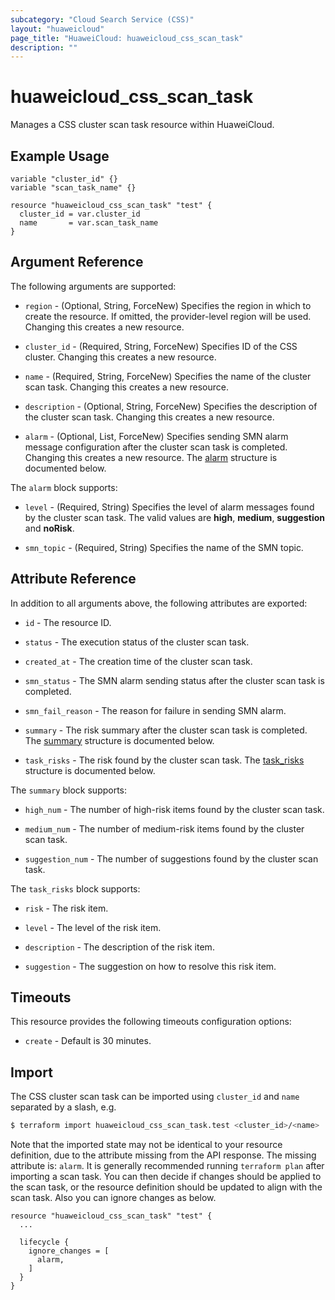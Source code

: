 ```yaml
---
subcategory: "Cloud Search Service (CSS)"
layout: "huaweicloud"
page_title: "HuaweiCloud: huaweicloud_css_scan_task"
description: ""
---
```


# huaweicloud_css_scan_task

Manages a CSS cluster scan task resource within HuaweiCloud.

## Example Usage

```hcl
variable "cluster_id" {}
variable "scan_task_name" {}

resource "huaweicloud_css_scan_task" "test" {
  cluster_id = var.cluster_id
  name       = var.scan_task_name
}
```

## Argument Reference

The following arguments are supported:

* `region` - (Optional, String, ForceNew) Specifies the region in which to create the resource.
  If omitted, the provider-level region will be used.
  Changing this creates a new resource.

* `cluster_id` - (Required, String, ForceNew) Specifies ID of the CSS cluster.
  Changing this creates a new resource.

* `name` - (Required, String, ForceNew) Specifies the name of the cluster scan task.
  Changing this creates a new resource.

* `description` - (Optional, String, ForceNew) Specifies the description of the cluster scan task.
  Changing this creates a new resource.

* `alarm` - (Optional, List, ForceNew) Specifies sending SMN alarm message configuration
  after the cluster scan task is completed.
  Changing this creates a new resource.
  The [alarm](#css_scan_task_alarm) structure is documented below.

<a name="css_scan_task_alarm"></a>
The `alarm` block supports:

* `level` - (Required, String) Specifies the level of alarm messages found by the cluster scan task.
  The valid values are **high**, **medium**, **suggestion** and **noRisk**.

* `smn_topic` - (Required, String) Specifies the name of the SMN topic.

## Attribute Reference

In addition to all arguments above, the following attributes are exported:

* `id` - The resource ID.

* `status` - The execution status of the cluster scan task.

* `created_at` - The creation time of the cluster scan task.

* `smn_status` - The SMN alarm sending status after the cluster scan task is completed.

* `smn_fail_reason` - The reason for failure in sending SMN alarm.

* `summary` - The risk summary after the cluster scan task is completed.
  The [summary](#css_scan_task_summary_attr) structure is documented below.

* `task_risks` - The risk found by the cluster scan task.
  The [task_risks](#css_scan_task_risks_attr) structure is documented below.

<a name="css_scan_task_summary_attr"></a>
The `summary` block supports:

* `high_num` - The number of high-risk items found by the cluster scan task.

* `medium_num` - The number of medium-risk items found by the cluster scan task.

* `suggestion_num` - The number of suggestions found by the cluster scan task.

<a name="css_scan_task_risks_attr"></a>
The `task_risks` block supports:

* `risk` - The risk item.

* `level` - The level of the risk item.

* `description` - The description of the risk item.

* `suggestion` - The suggestion on how to resolve this risk item.

## Timeouts

This resource provides the following timeouts configuration options:

* `create` - Default is 30 minutes.

## Import

The CSS cluster scan task can be imported using `cluster_id` and `name` separated by a slash, e.g.

```bash
$ terraform import huaweicloud_css_scan_task.test <cluster_id>/<name>
```

Note that the imported state may not be identical to your resource definition, due to the attribute missing from the
API response. The missing attribute is: `alarm`.
It is generally recommended running `terraform plan` after importing a scan task.
You can then decide if changes should be applied to the scan task, or the resource definition should be updated to align
with the scan task. Also you can ignore changes as below.

```hcl
resource "huaweicloud_css_scan_task" "test" {
  ...

  lifecycle {
    ignore_changes = [
      alarm,
    ]
  }
}
```
